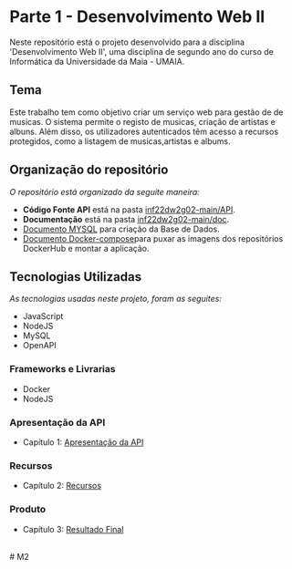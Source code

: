 # Parte 1 - Desenvolvimento Web II

Neste repositório está o projeto desenvolvido para a disciplina 'Desenvolvimento Web II', uma disciplina de segundo ano do curso de Informática da Universidade da Maia - UMAIA.

## Tema

Este trabalho tem como objetivo criar um serviço web para gestão de de musicas. O sistema permite o registo de musicas, criação de artistas e albuns. Além disso, os utilizadores autenticados têm acesso a recursos protegidos, como a listagem de musicas,artistas e albums.

## Organização do repositório

_O repositório está organizado da seguite maneira:_

- **Código Fonte API** está na pasta [inf22dw2g02-main/API](src/).
- **Documentação** está na pasta [inf22dw2g02-main/doc](src/).
- [Documento MYSQL](src/api/openapi.yaml) para criação da Base de Dados.
- [Documento Docker-compose](Queries_base_de_dados.sql)para puxar as imagens dos repositórios DockerHub e montar a aplicação.

## Tecnologias Utilizadas

_As tecnologias usadas neste projeto, foram as seguites:_

- JavaScript
- NodeJS
- MySQL
- OpenAPI

### Frameworks e Livrarias

- Docker
- NodeJS

### Apresentação da API

- Capítulo 1: [Apresentação da API](inf22dw2g02-main/doc/c1.md)

### Recursos

- Capítulo 2: [Recursos](inf22dw2g02-main/doc/c2.md)

### Produto

- Capítulo 3: [Resultado Final](inf22dw2g02-main/doc/c3.md)

<br>
# M2

